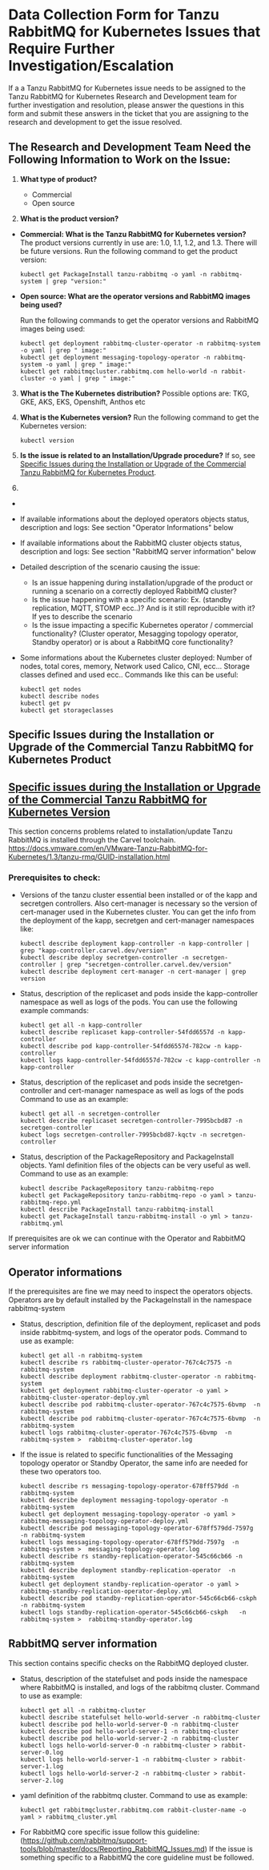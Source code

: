 # Data Collection Form for Tanzu RabbitMQ for Kubernetes Issues that Require Further Investigation/Escalation

If a a Tanzu RabbitMQ for Kubernetes issue needs to be assigned to the Tanzu RabbitMQ for Kubernetes Research and Development team for further investigation and resolution, please answer the questions in this form and submit these answers in the ticket that you are assigning to the research and development to get the issue resolved.

## The Research and Development Team Need the Following Information to Work on the Issue:

1. **What type of product?**
   * Commercial
   * Open source  
   
2. **What is the product version?**
  * **Commercial: What is the Tanzu RabbitMQ for Kubernetes version?** The product versions currently in use are: 1.0, 1.1, 1.2, and 1.3. There will be future versions. 
    Run the following command to get the product version: </br>
    
    ```  
    kubectl get PackageInstall tanzu-rabbitmq -o yaml -n rabbitmq-system | grep "version:" 
    ```
  * **Open source: What are the operator versions and RabbitMQ images being used?**  </br>
    
    Run the following commands to get the operator versions and RabbitMQ images being used: 
    ```
    kubectl get deployment rabbitmq-cluster-operator -n rabbitmq-system -o yaml | grep " image:" 
    kubectl get deployment messaging-topology-operator -n rabbitmq-system -o yaml | grep " image:" 
    kubectl get rabbitmqcluster.rabbitmq.com hello-world -n rabbit-cluster -o yaml | grep " image:"  
    ```
3. **What is the The Kubernetes distribution?**
   Possible options are: TKG, GKE, AKS, EKS, Openshift, Anthos etc
   
5. **What is the Kubernetes version?**
   Run the following command to get the Kubernetes version: 
   
   ```
   kubectl version
   ``` 
6. **Is the issue is related to an Installation/Upgrade procedure?**
   If so, see [Specific Issues during the Installation or Upgrade of the Commercial Tanzu RabbitMQ for Kubernetes Product](#issues-during-install-upgrade). 

7. 
*  
*  If available informations about the deployed operators objects status, description and logs: See section "Operator Informations" below
*  If available informations about the RabbitMQ cluster objects status, description and logs: See section "RabbitMQ server information" below

* Detailed description of the scenario causing the issue:
  *  Is an issue happening during installation/upgrade of the product or running a scenario on a correctly deployed RabbitMQ cluster?
  *  Is the issue happening with a specific scenario: Ex. (standby replication, MQTT, STOMP ecc..)? And is it still reproducible with it? If yes to describe the scenario
  *  Is the issue impacting a specific Kubernetes operator / commercial functionality? (Cluster operator, Mesagging topology operator, Standby operator) or is about a RabbitMQ core functionality?
     
* Some informations about the Kubernetes cluster deployed: Number of nodes, total cores, memory, Network used Calico, CNI, ecc... Storage classes defined and used ecc..
  Commands like this can be useful:
  ```
  kubectl get nodes 
  kubectl describe nodes 
  kubectl get pv
  kubectl get storageclasses 
  ```
## Specific Issues during the Installation or Upgrade of the Commercial Tanzu RabbitMQ for Kubernetes Product
## <a id="issues-during-install-upgrade" class="anchor" href="issues-during-install-upgrade">Specific issues during the Installation or Upgrade of the Commercial Tanzu RabbitMQ for Kubernetes Version</a>

This section concerns problems related to installation/update
Tanzu RabbitMQ is installed through the Carvel toolchain.</br>
https://docs.vmware.com/en/VMware-Tanzu-RabbitMQ-for-Kubernetes/1.3/tanzu-rmq/GUID-installation.html

### Prerequisites to check:

* Versions of the tanzu cluster essential been installed or of the kapp and secretgen controllers. Also cert-manager is necessary so the version of cert-manager used in the Kubernetes cluster.
  You can get the info from the deployment of the kapp, secretgen and cert-manager namespaces like:
  ```
  kubectl describe deployment kapp-controller -n kapp-controller | grep "kapp-controller.carvel.dev/version"
  kubectl describe deploy secretgen-controller -n secretgen-controller | grep "secretgen-controller.carvel.dev/version"
  kubectl describe deployment cert-manager -n cert-manager | grep version
  ```
* Status, description of the replicaset and pods inside the kapp-controller namespace as well as logs of the pods. You can use the following example commands:
  ```
  kubectl get all -n kapp-controller
  kubectl describe replicaset kapp-controller-54fdd6557d -n kapp-controller
  kubectl describe pod kapp-controller-54fdd6557d-782cw -n kapp-controller
  kubectl logs kapp-controller-54fdd6557d-782cw -c kapp-controller -n kapp-controller
  ```
* Status, description of the replicaset and pods inside the secretgen-controller and cert-manager namespace as well as logs of the pods 
  Command to use as an example:
  ```
  kubectl get all -n secretgen-controller
  kubectl describe replicaset secretgen-controller-7995bcbd87 -n secretgen-controller
  kubect logs secretgen-controller-7995bcbd87-kqctv -n secretgen-controller
  ```
* Status, description of the PackageRepository and PackageInstall objects. Yaml definition files of the objects can be very useful as well.
  Command to use as an example:
  ```
  kubectl describe PackageRepository tanzu-rabbitmq-repo
  kubectl get PackageRepository tanzu-rabbitmq-repo -o yaml > tanzu-rabbitmq-repo.yml
  kubectl describe PackageInstall tanzu-rabbitmq-install
  kubectl get PackageInstall tanzu-rabbitmq-install -o yml > tanzu-rabbitmq.yml
  ```

If prerequisites are ok we can continue with the Operator and RabbitMQ server information

## Operator informations

If the prerequisites are fine we may need to inspect the operators objects. Operators are by default installed by the PackageInstall in the namespace rabbitmq-system

* Status, description, definition file of the deployment, replicaset and pods inside rabbitmq-system, and logs of the operator pods.
  Command to use as example:
  ```
  kubectl get all -n rabbitmq-system
  kubectl describe rs rabbitmq-cluster-operator-767c4c7575 -n rabbitmq-system
  kubectl describe deployment rabbitmq-cluster-operator -n rabbitmq-system
  kubectl get deployment rabbitmq-cluster-operator -o yaml >  rabbitmq-cluster-operator-deploy.yml
  kubectl describe pod rabbitmq-cluster-operator-767c4c7575-6bvmp  -n rabbitmq-system
  kubectl describe pod rabbitmq-cluster-operator-767c4c7575-6bvmp  -n rabbitmq-system 
  kubectl logs rabbitmq-cluster-operator-767c4c7575-6bvmp  -n rabbitmq-system >  rabbitmq-cluster-operator.log
  ```

* If the issue is related to specific functionalities of the Messaging topology operator or Standby Operator, the same info are needed for these two operators too.
  ```
  kubectl describe rs messaging-topology-operator-678ff579dd -n rabbitmq-system
  kubectl describe deployment messaging-topology-operator -n rabbitmq-system 
  kubectl get deployment messaging-topology-operator -o yaml >  rabbitmq-messaging-topology-operator-deploy.yml
  kubectl describe pod messaging-topology-operator-678ff579dd-7597g  -n rabbitmq-system
  kubectl logs messaging-topology-operator-678ff579dd-7597g  -n rabbitmq-system >  messaging-topology-operator.log
  kubectl describe rs standby-replication-operator-545c66cb66 -n rabbitmq-system
  kubectl describe deployment standby-replication-operator  -n rabbitmq-system 
  kubectl get deployment standby-replication-operator -o yaml >  rabbitmq-standby-replication-operator-deploy.yml
  kubectl describe pod standby-replication-operator-545c66cb66-cskph   -n rabbitmq-system
  kubectl logs standby-replication-operator-545c66cb66-cskph   -n rabbitmq-system >  rabbitmq-standby-operator.log
  ```
    
## RabbitMQ server information

This section contains specific checks on the RabbitMQ deployed cluster.

*  Status, description of the statefulset and pods inside the namespace where RabbitMQ is installed, and logs of the rabbitmq cluster.
   Command to use as example:
   ```
   kubectl get all -n rabbitmq-cluster
   kubectl describe statefulset hello-world-server -n rabbitmq-cluster
   kubectl describe pod hello-world-server-0 -n rabbitmq-cluster
   kubectl describe pod hello-world-server-1 -n rabbitmq-cluster
   kubectl describe pod hello-world-server-2 -n rabbitmq-cluster
   kubectl logs hello-world-server-0 -n rabbitmq-cluster > rabbit-server-0.log
   kubectl logs hello-world-server-1 -n rabbitmq-cluster > rabbit-server-1.log
   kubectl logs hello-world-server-2 -n rabbitmq-cluster > rabbit-server-2.log
   ```
*  yaml definition of the rabbitmq cluster.
   Command to use as example:
   ```
   kubectl get rabbitmqcluster.rabbitmq.com rabbit-cluster-name -o yaml > rabbitmq_cluster.yml
   ```
*  For RabbitMQ core specific issue follow this guideline: (https://github.com/rabbitmq/support-tools/blob/master/docs/Reporting_RabbitMQ_Issues.md)
   If the issue is something specific to a RabbitMQ the core guideline must be followed.


